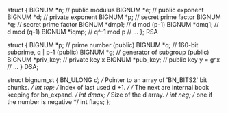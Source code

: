 struct
{
  BIGNUM *n;              // public modulus
  BIGNUM *e;              // public exponent
  BIGNUM *d;              // private exponent
  BIGNUM *p;              // secret prime factor
  BIGNUM *q;              // secret prime factor
  BIGNUM *dmp1;           // d mod (p-1)
  BIGNUM *dmq1;           // d mod (q-1)
  BIGNUM *iqmp;           // q^-1 mod p
  // ...
};
RSA

struct
{
  BIGNUM *p;              // prime number (public)
  BIGNUM *q;              // 160-bit subprime, q | p-1 (public)
  BIGNUM *g;              // generator of subgroup (public)
  BIGNUM *priv_key;       // private key x
  BIGNUM *pub_key;        // public key y = g^x
  // ...
}
DSA;

struct bignum_st
{
  BN_ULONG *d; /* Pointer to an array of 'BN_BITS2' bit chunks. */
  int top; /* Index of last used d +1. */
  /* The next are internal book keeping for bn_expand. */
  int dmax; /* Size of the d array. */
  int neg; /* one if the number is negative */
  int flags;
};